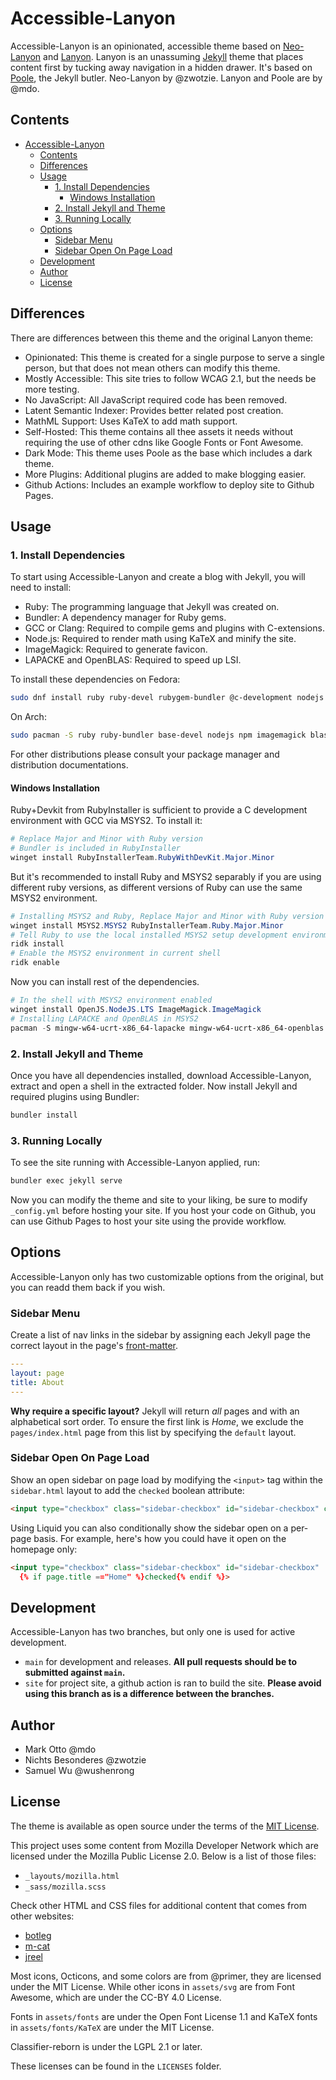 # Accessible-Lanyon

Accessible-Lanyon is an opinionated, accessible theme based on [Neo-Lanyon][1]
and [Lanyon](https://lanyon.getpoole.com). Lanyon is an unassuming
[Jekyll](https://jekyllrb.com) theme that places content first by tucking away
navigation in a hidden drawer. It's based on [Poole](https://getpoole.com), the
Jekyll butler. Neo-Lanyon by @zwotzie. Lanyon and Poole are by @mdo.

## Contents

- [Accessible-Lanyon](#accessible-lanyon)
  - [Contents](#contents)
  - [Differences](#differences)
  - [Usage](#usage)
    - [1. Install Dependencies](#1-install-dependencies)
      - [Windows Installation](#windows-installation)
    - [2. Install Jekyll and Theme](#2-install-jekyll-and-theme)
    - [3. Running Locally](#3-running-locally)
  - [Options](#options)
    - [Sidebar Menu](#sidebar-menu)
    - [Sidebar Open On Page Load](#sidebar-open-on-page-load)
  - [Development](#development)
  - [Author](#author)
  - [License](#license)

## Differences

There are differences between this theme and the original Lanyon theme:

- Opinionated: This theme is created for a single purpose to serve a single
  person, but that does not mean others can modify this theme.
- Mostly Accessible: This site tries to follow WCAG 2.1, but the needs be more
  testing.
- No JavaScript: All JavaScript required code has been removed.
- Latent Semantic Indexer: Provides better related post creation.
- MathML Support: Uses KaTeX to add math support.
- Self-Hosted: This theme contains all thee assets it needs without requiring
  the use of other cdns like Google Fonts or Font Awesome.
- Dark Mode: This theme uses Poole as the base which includes a dark theme.
- More Plugins: Additional plugins are added to make blogging easier.
- Github Actions: Includes an example workflow to deploy site to Github Pages.

## Usage

### 1. Install Dependencies

To start using Accessible-Lanyon and create a blog with Jekyll, you will need
to install:

- Ruby: The programming language that Jekyll was created on.
- Bundler: A dependency manager for Ruby gems.
- GCC or Clang: Required to compile gems and plugins with C-extensions.
- Node.js: Required to render math using KaTeX and minify the site.
- ImageMagick: Required to generate favicon.
- LAPACKE and OpenBLAS: Required to speed up LSI.

To install these dependencies on Fedora:

```bash
sudo dnf install ruby ruby-devel rubygem-bundler @c-development nodejs ImageMagick lapack-devel openblas-devel
```

On Arch:

```bash
sudo pacman -S ruby ruby-bundler base-devel nodejs npm imagemagick blas-openblas
```

For other distributions please consult your package manager and distribution
documentations.

#### Windows Installation

Ruby+Devkit from RubyInstaller is sufficient to provide a C development
environment with GCC via MSYS2. To install it:

```powershell
# Replace Major and Minor with Ruby version
# Bundler is included in RubyInstaller
winget install RubyInstallerTeam.RubyWithDevKit.Major.Minor
```

But it's recommended to install Ruby and MSYS2 separably if you are using
different ruby versions, as different versions of Ruby can use the same MSYS2
environment.

```powershell
# Installing MSYS2 and Ruby, Replace Major and Minor with Ruby version
winget install MSYS2.MSYS2 RubyInstallerTeam.Ruby.Major.Minor
# Tell Ruby to use the local installed MSYS2 setup development environment
ridk install
# Enable the MSYS2 environment in current shell
ridk enable
```

Now you can install rest of the dependencies.

```powershell
# In the shell with MSYS2 environment enabled
winget install OpenJS.NodeJS.LTS ImageMagick.ImageMagick
# Installing LAPACKE and OpenBLAS in MSYS2
pacman -S mingw-w64-ucrt-x86_64-lapacke mingw-w64-ucrt-x86_64-openblas
```

### 2. Install Jekyll and Theme

Once you have all dependencies installed, download Accessible-Lanyon, extract
and open a shell in the extracted folder. Now install Jekyll and required
plugins using Bundler:

```bash
bundler install
```

### 3. Running Locally

To see the site running with Accessible-Lanyon applied, run:

```bash
bundler exec jekyll serve
```

Now you can modify the theme and site to your liking, be sure to modify
`_config.yml` before hosting your site. If you host your code on Github, you can
use Github Pages to host your site using the provide workflow.

## Options

Accessible-Lanyon only has two customizable options from the original, but you
can readd them back if you wish.

### Sidebar Menu

Create a list of nav links in the sidebar by assigning each Jekyll page the
correct layout in the page's [front-matter][2].

```yaml
---
layout: page
title: About
---
```

**Why require a specific layout?** Jekyll will return *all* pages and with an
alphabetical sort order. To ensure the first link is *Home*, we exclude the
`pages/index.html` page from this list by specifying the `default` layout.

### Sidebar Open On Page Load

Show an open sidebar on page load by modifying the `<input>` tag within the
`sidebar.html` layout to add the `checked` boolean attribute:

```html
<input type="checkbox" class="sidebar-checkbox" id="sidebar-checkbox" checked>
```

Using Liquid you can also conditionally show the sidebar open on a per-page
basis. For example, here's how you could have it open on the homepage only:

```html
<input type="checkbox" class="sidebar-checkbox" id="sidebar-checkbox"
  {% if page.title =="Home" %}checked{% endif %}>
```

## Development

Accessible-Lanyon has two branches, but only one is used for active development.

- `main` for development and releases.
  **All pull requests should be to submitted against `main`.**
- `site` for project site, a github action is ran to build the site.
  **Please avoid using this branch as is a difference between the branches.**

## Author

- Mark Otto @mdo
- Nichts Besonderes @zwotzie
- Samuel Wu @wushenrong

## License

The theme is available as open source under the terms of the
[MIT License](LICENSE).

This project uses some content from Mozilla Developer Network which are licensed
under the Mozilla Public License 2.0. Below is a list of those files:

- `_layouts/mozilla.html`
- `_sass/mozilla.scss`

Check other HTML and CSS files for additional content that comes from other
websites:

- [botleg](https://botleg.com/stories/line-numbers-in-jekyll-code-blocks/)
- [m-cat](https://www.bytedude.com/jekyll-syntax-highlighting-and-line-numbers)
- [jreel](https://jreel.github.io/social-media-icons-on-jekyll/)

Most icons, Octicons, and some colors are from @primer, they are licensed under
the MIT License.
While other icons in `assets/svg` are from Font Awesome, which are under the
CC-BY 4.0 License.

Fonts in `assets/fonts` are under the Open Font License 1.1 and KaTeX fonts in
`assets/fonts/KaTeX` are under the MIT License.

Classifier-reborn is under the LGPL 2.1 or later.

These licenses can be found in the `LICENSES` folder.

[1]: https://github.com/zwotzie/neo-lanyon
[2]: https://jekyllrb.com/docs/frontmatter/
